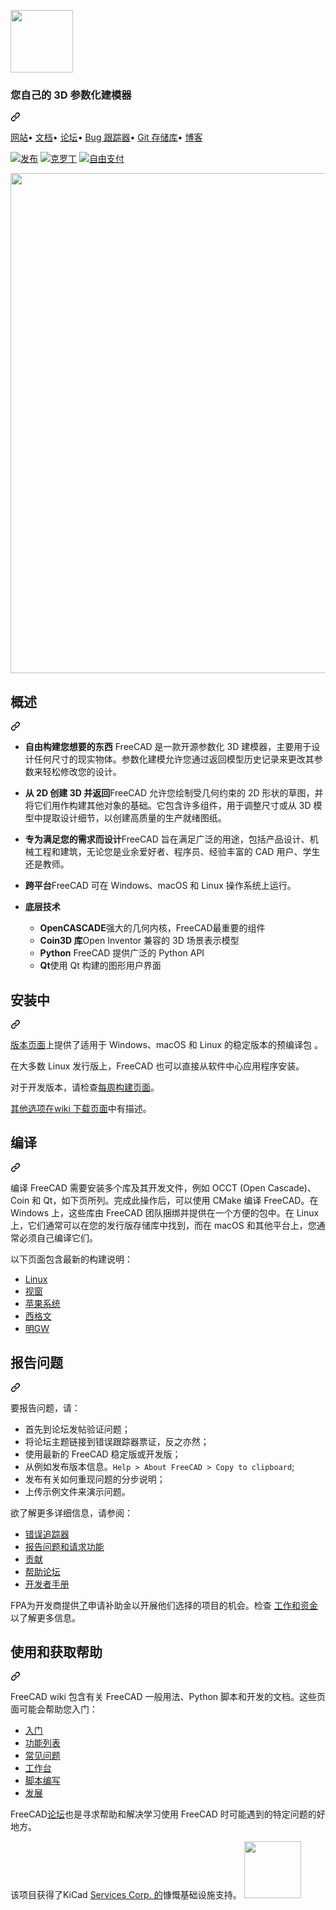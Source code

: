 <div class="Box-sc-g0xbh4-0 bJMeLZ js-snippet-clipboard-copy-unpositioned" data-hpc="true"><article class="markdown-body entry-content container-lg" itemprop="text"><p dir="auto"><a href="https://freecad.org" rel="nofollow"><img src="https://camo.githubusercontent.com/b180b55e27ec255068681d9910fdd17c253cb1e4b6fc86ed2abd75a9d9428643/68747470733a2f2f7777772e667265656361642e6f72672f7376672f69636f6e2d667265656361642e737667" height="100px" width="100px" data-canonical-src="https://www.freecad.org/svg/icon-freecad.svg" style="max-width: 100%;"></a></p>
<div class="markdown-heading" dir="auto"><h3 tabindex="-1" class="heading-element" dir="auto"><font style="vertical-align: inherit;"><font style="vertical-align: inherit;">您自己的 3D 参数化建模器</font></font></h3><a id="user-content-your-own-3d-parametric-modeler" class="anchor" aria-label="永久链接：您自己的 3D 参数化建模器" href="#your-own-3d-parametric-modeler"><svg class="octicon octicon-link" viewBox="0 0 16 16" version="1.1" width="16" height="16" aria-hidden="true"><path d="m7.775 3.275 1.25-1.25a3.5 3.5 0 1 1 4.95 4.95l-2.5 2.5a3.5 3.5 0 0 1-4.95 0 .751.751 0 0 1 .018-1.042.751.751 0 0 1 1.042-.018 1.998 1.998 0 0 0 2.83 0l2.5-2.5a2.002 2.002 0 0 0-2.83-2.83l-1.25 1.25a.751.751 0 0 1-1.042-.018.751.751 0 0 1-.018-1.042Zm-4.69 9.64a1.998 1.998 0 0 0 2.83 0l1.25-1.25a.751.751 0 0 1 1.042.018.751.751 0 0 1 .018 1.042l-1.25 1.25a3.5 3.5 0 1 1-4.95-4.95l2.5-2.5a3.5 3.5 0 0 1 4.95 0 .751.751 0 0 1-.018 1.042.751.751 0 0 1-1.042.018 1.998 1.998 0 0 0-2.83 0l-2.5 2.5a1.998 1.998 0 0 0 0 2.83Z"></path></svg></a></div>
<p dir="auto"><a href="https://www.freecad.org" rel="nofollow"><font style="vertical-align: inherit;"><font style="vertical-align: inherit;">网站</font></font></a><font style="vertical-align: inherit;"><font style="vertical-align: inherit;">•
</font></font><a href="https://wiki.freecad.org" rel="nofollow"><font style="vertical-align: inherit;"><font style="vertical-align: inherit;">文档</font></font></a><font style="vertical-align: inherit;"><font style="vertical-align: inherit;">•
</font></font><a href="https://forum.freecad.org/" rel="nofollow"><font style="vertical-align: inherit;"><font style="vertical-align: inherit;">论坛</font></font></a><font style="vertical-align: inherit;"><font style="vertical-align: inherit;">•
 </font></font><a href="https://github.com/FreeCAD/FreeCAD/issues"><font style="vertical-align: inherit;"><font style="vertical-align: inherit;">Bug 跟踪器</font></font></a><font style="vertical-align: inherit;"><font style="vertical-align: inherit;">•
 </font></font><a href="https://github.com/FreeCAD/FreeCAD"><font style="vertical-align: inherit;"><font style="vertical-align: inherit;">Git 存储库</font></font></a><font style="vertical-align: inherit;"><font style="vertical-align: inherit;">•
</font></font><a href="https://blog.freecad.org" rel="nofollow"><font style="vertical-align: inherit;"><font style="vertical-align: inherit;">博客</font></font></a></p>
<p dir="auto"><a href="https://github.com/freecad/freecad/releases/latest"><img src="https://camo.githubusercontent.com/3671730a9bf08b9e341eda1d021ca44da9bf99844083343c6ded1d24be5edbd2/68747470733a2f2f696d672e736869656c64732e696f2f6769746875622f72656c656173652f667265656361642f667265656361642e737667" alt="发布" data-canonical-src="https://img.shields.io/github/release/freecad/freecad.svg" style="max-width: 100%;"></a> <a href="https://crowdin.com/project/freecad" rel="nofollow"><img src="https://camo.githubusercontent.com/ebfb03c53e2f4d38cca0a44ce4d2001b6dc3cc9adba0ed582991b6b8806ee076/68747470733a2f2f64333232637174353834626f346f2e636c6f756466726f6e742e6e65742f667265656361642f6c6f63616c697a65642e737667" alt="克罗丁" data-canonical-src="https://d322cqt584bo4o.cloudfront.net/freecad/localized.svg" style="max-width: 100%;"></a> <a href="https://liberapay.com/FreeCAD" rel="nofollow"><img src="https://camo.githubusercontent.com/fe2fedd69f998561a7927c93da25a45f24711155c8a59489b77964ade7523afd/68747470733a2f2f696d672e736869656c64732e696f2f6c69626572617061792f72656365697665732f467265654341442e7376673f6c6f676f3d6c6962657261706179" alt="自由支付" data-canonical-src="https://img.shields.io/liberapay/receives/FreeCAD.svg?logo=liberapay" style="max-width: 100%;"></a></p>
<p dir="auto"><a target="_blank" rel="noopener noreferrer nofollow" href="https://user-images.githubusercontent.com/1828501/174066870-1692005b-f8d7-43fb-a289-6d2f07f73d7f.png"><img src="https://user-images.githubusercontent.com/1828501/174066870-1692005b-f8d7-43fb-a289-6d2f07f73d7f.png" width="800" style="max-width: 100%;"></a></p>
<div class="markdown-heading" dir="auto"><h2 tabindex="-1" class="heading-element" dir="auto"><font style="vertical-align: inherit;"><font style="vertical-align: inherit;">概述</font></font></h2><a id="user-content-overview" class="anchor" aria-label="永久链接：概述" href="#overview"><svg class="octicon octicon-link" viewBox="0 0 16 16" version="1.1" width="16" height="16" aria-hidden="true"><path d="m7.775 3.275 1.25-1.25a3.5 3.5 0 1 1 4.95 4.95l-2.5 2.5a3.5 3.5 0 0 1-4.95 0 .751.751 0 0 1 .018-1.042.751.751 0 0 1 1.042-.018 1.998 1.998 0 0 0 2.83 0l2.5-2.5a2.002 2.002 0 0 0-2.83-2.83l-1.25 1.25a.751.751 0 0 1-1.042-.018.751.751 0 0 1-.018-1.042Zm-4.69 9.64a1.998 1.998 0 0 0 2.83 0l1.25-1.25a.751.751 0 0 1 1.042.018.751.751 0 0 1 .018 1.042l-1.25 1.25a3.5 3.5 0 1 1-4.95-4.95l2.5-2.5a3.5 3.5 0 0 1 4.95 0 .751.751 0 0 1-.018 1.042.751.751 0 0 1-1.042.018 1.998 1.998 0 0 0-2.83 0l-2.5 2.5a1.998 1.998 0 0 0 0 2.83Z"></path></svg></a></div>
<ul dir="auto">
<li>
<p dir="auto"><strong><font style="vertical-align: inherit;"><font style="vertical-align: inherit;">自由构建您想要的东西</font></font></strong><font style="vertical-align: inherit;"><font style="vertical-align: inherit;">  FreeCAD 是一款开源参数化 3D 建模器，主要用于设计任何尺寸的现实物体。</font><font style="vertical-align: inherit;">参数化建模允许您通过返回模型历史记录来更改其参数来轻松修改您的设计。</font></font></p>
</li>
<li>
<p dir="auto"><strong><font style="vertical-align: inherit;"><font style="vertical-align: inherit;">从 2D 创建 3D 并返回</font></font></strong><font style="vertical-align: inherit;"><font style="vertical-align: inherit;">FreeCAD 允许您绘制受几何约束的 2D 形状的草图，并将它们用作构建其他对象的基础。</font><font style="vertical-align: inherit;">它包含许多组件，用于调整尺寸或从 3D 模型中提取设计细节，以创建高质量的生产就绪图纸。</font></font></p>
</li>
<li>
<p dir="auto"><strong><font style="vertical-align: inherit;"><font style="vertical-align: inherit;">专为满足您的需求而设计</font></font></strong><font style="vertical-align: inherit;"><font style="vertical-align: inherit;">FreeCAD 旨在满足广泛的用途，包括产品设计、机械工程和建筑，无论您是业余爱好者、程序员、经验丰富的 CAD 用户、学生还是教师。</font></font></p>
</li>
<li>
<p dir="auto"><strong><font style="vertical-align: inherit;"><font style="vertical-align: inherit;">跨平台</font></font></strong><font style="vertical-align: inherit;"><font style="vertical-align: inherit;">FreeCAD 可在 Windows、macOS 和 Linux 操作系统上运行。</font></font></p>
</li>
<li>
<p dir="auto"><strong><font style="vertical-align: inherit;"><font style="vertical-align: inherit;">底层技术</font></font></strong></p>
<ul dir="auto">
<li><strong><font style="vertical-align: inherit;"><font style="vertical-align: inherit;">OpenCASCADE</font></font></strong><font style="vertical-align: inherit;"><font style="vertical-align: inherit;">强大的几何内核，FreeCAD最重要的组件</font></font></li>
<li><strong><font style="vertical-align: inherit;"><font style="vertical-align: inherit;">Coin3D 库</font></font></strong><font style="vertical-align: inherit;"><font style="vertical-align: inherit;">Open Inventor 兼容的 3D 场景表示模型</font></font></li>
<li><strong><font style="vertical-align: inherit;"><font style="vertical-align: inherit;">Python</font></font></strong><font style="vertical-align: inherit;"><font style="vertical-align: inherit;"> FreeCAD 提供广泛的 Python API</font></font></li>
<li><strong><font style="vertical-align: inherit;"><font style="vertical-align: inherit;">Qt</font></font></strong><font style="vertical-align: inherit;"><font style="vertical-align: inherit;">使用 Qt 构建的图形用户界面</font></font></li>
</ul>
</li>
</ul>
<div class="markdown-heading" dir="auto"><h2 tabindex="-1" class="heading-element" dir="auto"><font style="vertical-align: inherit;"><font style="vertical-align: inherit;">安装中</font></font></h2><a id="user-content-installing" class="anchor" aria-label="永久链接：安装" href="#installing"><svg class="octicon octicon-link" viewBox="0 0 16 16" version="1.1" width="16" height="16" aria-hidden="true"><path d="m7.775 3.275 1.25-1.25a3.5 3.5 0 1 1 4.95 4.95l-2.5 2.5a3.5 3.5 0 0 1-4.95 0 .751.751 0 0 1 .018-1.042.751.751 0 0 1 1.042-.018 1.998 1.998 0 0 0 2.83 0l2.5-2.5a2.002 2.002 0 0 0-2.83-2.83l-1.25 1.25a.751.751 0 0 1-1.042-.018.751.751 0 0 1-.018-1.042Zm-4.69 9.64a1.998 1.998 0 0 0 2.83 0l1.25-1.25a.751.751 0 0 1 1.042.018.751.751 0 0 1 .018 1.042l-1.25 1.25a3.5 3.5 0 1 1-4.95-4.95l2.5-2.5a3.5 3.5 0 0 1 4.95 0 .751.751 0 0 1-.018 1.042.751.751 0 0 1-1.042.018 1.998 1.998 0 0 0-2.83 0l-2.5 2.5a1.998 1.998 0 0 0 0 2.83Z"></path></svg></a></div>
<p dir="auto"><font style="vertical-align: inherit;"></font><a href="https://github.com/FreeCAD/FreeCAD/releases"><font style="vertical-align: inherit;"><font style="vertical-align: inherit;">版本页面</font></font></a><font style="vertical-align: inherit;"><font style="vertical-align: inherit;">上提供了适用于 Windows、macOS 和 Linux 的稳定版本的预编译包
</font><font style="vertical-align: inherit;">。</font></font></p>
<p dir="auto"><font style="vertical-align: inherit;"><font style="vertical-align: inherit;">在大多数 Linux 发行版上，FreeCAD 也可以直接从软件中心应用程序安装。</font></font></p>
<p dir="auto"><font style="vertical-align: inherit;"><font style="vertical-align: inherit;">对于开发版本，请检查</font></font><a href="https://github.com/FreeCAD/FreeCAD-Bundle/releases/tag/weekly-builds"><font style="vertical-align: inherit;"><font style="vertical-align: inherit;">每周构建页面</font></font></a><font style="vertical-align: inherit;"><font style="vertical-align: inherit;">。</font></font></p>
<p dir="auto"><font style="vertical-align: inherit;"></font><a href="https://wiki.freecad.org/Download" rel="nofollow"><font style="vertical-align: inherit;"><font style="vertical-align: inherit;">其他选项在wiki 下载页面</font></font></a><font style="vertical-align: inherit;"><font style="vertical-align: inherit;">中有描述</font><font style="vertical-align: inherit;">。</font></font></p>
<div class="markdown-heading" dir="auto"><h2 tabindex="-1" class="heading-element" dir="auto"><font style="vertical-align: inherit;"><font style="vertical-align: inherit;">编译</font></font></h2><a id="user-content-compiling" class="anchor" aria-label="永久链接：编译" href="#compiling"><svg class="octicon octicon-link" viewBox="0 0 16 16" version="1.1" width="16" height="16" aria-hidden="true"><path d="m7.775 3.275 1.25-1.25a3.5 3.5 0 1 1 4.95 4.95l-2.5 2.5a3.5 3.5 0 0 1-4.95 0 .751.751 0 0 1 .018-1.042.751.751 0 0 1 1.042-.018 1.998 1.998 0 0 0 2.83 0l2.5-2.5a2.002 2.002 0 0 0-2.83-2.83l-1.25 1.25a.751.751 0 0 1-1.042-.018.751.751 0 0 1-.018-1.042Zm-4.69 9.64a1.998 1.998 0 0 0 2.83 0l1.25-1.25a.751.751 0 0 1 1.042.018.751.751 0 0 1 .018 1.042l-1.25 1.25a3.5 3.5 0 1 1-4.95-4.95l2.5-2.5a3.5 3.5 0 0 1 4.95 0 .751.751 0 0 1-.018 1.042.751.751 0 0 1-1.042.018 1.998 1.998 0 0 0-2.83 0l-2.5 2.5a1.998 1.998 0 0 0 0 2.83Z"></path></svg></a></div>
<p dir="auto"><font style="vertical-align: inherit;"><font style="vertical-align: inherit;">编译 FreeCAD 需要安装多个库及其开发文件，例如 OCCT (Open Cascade)、Coin 和 Qt，如下页所列。</font><font style="vertical-align: inherit;">完成此操作后，可以使用 CMake 编译 FreeCAD。</font><font style="vertical-align: inherit;">在 Windows 上，这些库由 FreeCAD 团队捆绑并提供在一个方便的包中。</font><font style="vertical-align: inherit;">在 Linux 上，它们通常可以在您的发行版存储库中找到，而在 macOS 和其他平台上，您通常必须自己编译它们。</font></font></p>
<p dir="auto"><font style="vertical-align: inherit;"><font style="vertical-align: inherit;">以下页面包含最新的构建说明：</font></font></p>
<ul dir="auto">
<li><a href="https://wiki.freecad.org/Compile_on_Linux" rel="nofollow"><font style="vertical-align: inherit;"><font style="vertical-align: inherit;">Linux</font></font></a></li>
<li><a href="https://wiki.freecad.org/Compile_on_Windows" rel="nofollow"><font style="vertical-align: inherit;"><font style="vertical-align: inherit;">视窗</font></font></a></li>
<li><a href="https://wiki.freecad.org/Compile_on_MacOS" rel="nofollow"><font style="vertical-align: inherit;"><font style="vertical-align: inherit;">苹果系统</font></font></a></li>
<li><a href="https://wiki.freecad.org/Compile_on_Cygwin" rel="nofollow"><font style="vertical-align: inherit;"><font style="vertical-align: inherit;">西格文</font></font></a></li>
<li><a href="https://wiki.freecad.org/Compile_on_MinGW" rel="nofollow"><font style="vertical-align: inherit;"><font style="vertical-align: inherit;">明GW</font></font></a></li>
</ul>
<div class="markdown-heading" dir="auto"><h2 tabindex="-1" class="heading-element" dir="auto"><font style="vertical-align: inherit;"><font style="vertical-align: inherit;">报告问题</font></font></h2><a id="user-content-reporting-issues" class="anchor" aria-label="永久链接：报告问题" href="#reporting-issues"><svg class="octicon octicon-link" viewBox="0 0 16 16" version="1.1" width="16" height="16" aria-hidden="true"><path d="m7.775 3.275 1.25-1.25a3.5 3.5 0 1 1 4.95 4.95l-2.5 2.5a3.5 3.5 0 0 1-4.95 0 .751.751 0 0 1 .018-1.042.751.751 0 0 1 1.042-.018 1.998 1.998 0 0 0 2.83 0l2.5-2.5a2.002 2.002 0 0 0-2.83-2.83l-1.25 1.25a.751.751 0 0 1-1.042-.018.751.751 0 0 1-.018-1.042Zm-4.69 9.64a1.998 1.998 0 0 0 2.83 0l1.25-1.25a.751.751 0 0 1 1.042.018.751.751 0 0 1 .018 1.042l-1.25 1.25a3.5 3.5 0 1 1-4.95-4.95l2.5-2.5a3.5 3.5 0 0 1 4.95 0 .751.751 0 0 1-.018 1.042.751.751 0 0 1-1.042.018 1.998 1.998 0 0 0-2.83 0l-2.5 2.5a1.998 1.998 0 0 0 0 2.83Z"></path></svg></a></div>
<p dir="auto"><font style="vertical-align: inherit;"><font style="vertical-align: inherit;">要报告问题，请：</font></font></p>
<ul dir="auto">
<li><font style="vertical-align: inherit;"><font style="vertical-align: inherit;">首先到论坛发帖验证问题；</font></font></li>
<li><font style="vertical-align: inherit;"><font style="vertical-align: inherit;">将论坛主题链接到错误跟踪器票证，反之亦然；</font></font></li>
<li><font style="vertical-align: inherit;"><font style="vertical-align: inherit;">使用最新的 FreeCAD 稳定版或开发版；</font></font></li>
<li><font style="vertical-align: inherit;"><font style="vertical-align: inherit;">从例如发布版本信息。</font></font><code>Help &gt; About FreeCAD &gt; Copy to clipboard</code><font style="vertical-align: inherit;"><font style="vertical-align: inherit;">;</font></font></li>
<li><font style="vertical-align: inherit;"><font style="vertical-align: inherit;">发布有关如何重现问题的分步说明；</font></font></li>
<li><font style="vertical-align: inherit;"><font style="vertical-align: inherit;">上传示例文件来演示问题。</font></font></li>
</ul>
<p dir="auto"><font style="vertical-align: inherit;"><font style="vertical-align: inherit;">欲了解更多详细信息，请参阅：</font></font></p>
<ul dir="auto">
<li><a href="https://github.com/FreeCAD/FreeCAD/issues"><font style="vertical-align: inherit;"><font style="vertical-align: inherit;">错误追踪器</font></font></a></li>
<li><a href="https://github.com/FreeCAD/FreeCAD/issues/new/choose"><font style="vertical-align: inherit;"><font style="vertical-align: inherit;">报告问题和请求功能</font></font></a></li>
<li><a href="https://github.com/FreeCAD/FreeCAD/blob/master/CONTRIBUTING.md"><font style="vertical-align: inherit;"><font style="vertical-align: inherit;">贡献</font></font></a></li>
<li><a href="https://forum.freecad.org/viewforum.php?f=3" rel="nofollow"><font style="vertical-align: inherit;"><font style="vertical-align: inherit;">帮助论坛</font></font></a></li>
<li><a href="https://freecad.github.io/DevelopersHandbook/" rel="nofollow"><font style="vertical-align: inherit;"><font style="vertical-align: inherit;">开发者手册</font></font></a></li>
</ul>
<p dir="auto"><font style="vertical-align: inherit;"><font style="vertical-align: inherit;">FPA为开发商提供</font></font><a href="https://fpa.freecad.org" rel="nofollow"><font style="vertical-align: inherit;"><font style="vertical-align: inherit;">了</font></font></a><font style="vertical-align: inherit;"><font style="vertical-align: inherit;">申请补助金以开展他们选择的项目的机会。</font><font style="vertical-align: inherit;">检查
</font></font><a href="https://blog.freecad.org/jobs/" rel="nofollow"><font style="vertical-align: inherit;"><font style="vertical-align: inherit;">工作和资金</font></font></a><font style="vertical-align: inherit;"><font style="vertical-align: inherit;">以了解更多信息。</font></font></p>
<div class="markdown-heading" dir="auto"><h2 tabindex="-1" class="heading-element" dir="auto"><font style="vertical-align: inherit;"><font style="vertical-align: inherit;">使用和获取帮助</font></font></h2><a id="user-content-usage--getting-help" class="anchor" aria-label="永久链接：使用和获取帮助" href="#usage--getting-help"><svg class="octicon octicon-link" viewBox="0 0 16 16" version="1.1" width="16" height="16" aria-hidden="true"><path d="m7.775 3.275 1.25-1.25a3.5 3.5 0 1 1 4.95 4.95l-2.5 2.5a3.5 3.5 0 0 1-4.95 0 .751.751 0 0 1 .018-1.042.751.751 0 0 1 1.042-.018 1.998 1.998 0 0 0 2.83 0l2.5-2.5a2.002 2.002 0 0 0-2.83-2.83l-1.25 1.25a.751.751 0 0 1-1.042-.018.751.751 0 0 1-.018-1.042Zm-4.69 9.64a1.998 1.998 0 0 0 2.83 0l1.25-1.25a.751.751 0 0 1 1.042.018.751.751 0 0 1 .018 1.042l-1.25 1.25a3.5 3.5 0 1 1-4.95-4.95l2.5-2.5a3.5 3.5 0 0 1 4.95 0 .751.751 0 0 1-.018 1.042.751.751 0 0 1-1.042.018 1.998 1.998 0 0 0-2.83 0l-2.5 2.5a1.998 1.998 0 0 0 0 2.83Z"></path></svg></a></div>
<p dir="auto"><font style="vertical-align: inherit;"><font style="vertical-align: inherit;">FreeCAD wiki 包含有关 FreeCAD 一般用法、Python 脚本和开发的文档。</font><font style="vertical-align: inherit;">这些页面可能会帮助您入门：</font></font></p>
<ul dir="auto">
<li><a href="https://wiki.freecad.org/Getting_started" rel="nofollow"><font style="vertical-align: inherit;"><font style="vertical-align: inherit;">入门</font></font></a></li>
<li><a href="https://wiki.freecad.org/Feature_list" rel="nofollow"><font style="vertical-align: inherit;"><font style="vertical-align: inherit;">功能列表</font></font></a></li>
<li><a href="https://wiki.freecad.org/FAQ/en" rel="nofollow"><font style="vertical-align: inherit;"><font style="vertical-align: inherit;">常见问题</font></font></a></li>
<li><a href="https://wiki.freecad.org/Workbenches" rel="nofollow"><font style="vertical-align: inherit;"><font style="vertical-align: inherit;">工作台</font></font></a></li>
<li><a href="https://wiki.freecad.org/Power_users_hub" rel="nofollow"><font style="vertical-align: inherit;"><font style="vertical-align: inherit;">脚本编写</font></font></a></li>
<li><a href="https://wiki.freecad.org/Developer_hub" rel="nofollow"><font style="vertical-align: inherit;"><font style="vertical-align: inherit;">发展</font></font></a></li>
</ul>
<p dir="auto"><font style="vertical-align: inherit;"><font style="vertical-align: inherit;">FreeCAD</font></font><a href="https://forum.freecad.org" rel="nofollow"><font style="vertical-align: inherit;"><font style="vertical-align: inherit;">论坛</font></font></a><font style="vertical-align: inherit;"><font style="vertical-align: inherit;">也是寻求帮助和解决学习使用 FreeCAD 时可能遇到的特定问题的好地方。</font></font></p>
<p dir="auto"><font style="vertical-align: inherit;"><font style="vertical-align: inherit;">该项目获得了KiCad </font><a href="https://www.kipro-pcb.com/" rel="nofollow"><font style="vertical-align: inherit;">Services Corp. 的</font></a><font style="vertical-align: inherit;">慷慨基础设施支持。
  </font></font><a href="https://www.digitalocean.com/" rel="nofollow">
    <img src="https://camo.githubusercontent.com/434c125d7282a0d9fcf8acf0ddd944392e55f0dea60955caa11ddade067b8e56/68747470733a2f2f6f70656e736f757263652e6e7963332e63646e2e6469676974616c6f6365616e7370616365732e636f6d2f6174747269627574696f6e2f6173736574732f5356472f444f5f4c6f676f5f686f72697a6f6e74616c5f626c75652e737667" width="91px" data-canonical-src="https://opensource.nyc3.cdn.digitaloceanspaces.com/attribution/assets/SVG/DO_Logo_horizontal_blue.svg" style="max-width: 100%;">
  </a><font style="vertical-align: inherit;"></font><a href="https://www.kipro-pcb.com/" rel="nofollow"><font style="vertical-align: inherit;"></font></a>
</p>
</article></div>
